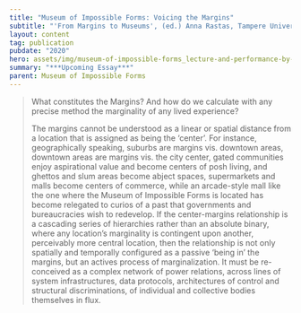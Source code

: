 ```yaml
---
title: "Museum of Impossible Forms: Voicing the Margins"
subtitle: "'From Margins to Museums', (ed.) Anna Rastas, Tampere University"
layout: content
tag: publication
pubdate: "2020"
hero: assets/img/museum-of-impossible-forms_lecture-and-performance-by-mohsen-namjoo-as-part-of-an-entry-to-iranian-music-curated-by-aman-askarizad_photo-by-ali-akbar-mehta_2020.jpg
summary: "***Upcoming Essay***"
parent: Museum of Impossible Forms
---
```

> What constitutes the Margins? And how do we calculate with any precise method the marginality of any lived experience?
>
> The margins cannot be understood as a linear or spatial distance from a location that is assigned as being the ‘center’. For instance, geographically speaking, suburbs are margins vis. downtown areas, downtown areas are margins vis. the city center, gated communities enjoy aspirational value and become centers of posh living, and ghettos and slum areas become abject spaces, supermarkets and malls become centers of commerce, while an arcade-style mall like the one where the Museum of Impossible Forms is located has become relegated to curios of a past that governments and bureaucracies wish to redevelop. If the center-margins relationship is a cascading series of hierarchies rather than an absolute binary, where any location’s marginality is contingent upon another, perceivably more central location, then the relationship is not only spatially and temporally configured as a passive ‘being in’ the margins, but an actives process of marginalization. It must be re-conceived as a complex network of power relations, across lines of system infrastructures, data protocols, architectures of control and structural discriminations, of individual and collective bodies themselves in flux.
